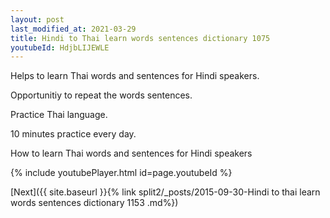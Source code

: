 ```yaml
---
layout: post
last_modified_at: 2021-03-29
title: Hindi to Thai learn words sentences dictionary 1075 
youtubeId: HdjbLIJEWLE
---
```

 
 
Helps to learn Thai words and sentences for Hindi speakers.

Opportunitiy to repeat the words sentences. 

Practice Thai language. 
 
10 minutes practice every day. 
 
How to learn Thai words and sentences for Hindi speakers 
 
{% include youtubePlayer.html id=page.youtubeId %}
 
 
[Next]({{ site.baseurl }}{% link  split2/_posts/2015-09-30-Hindi to thai learn words sentences dictionary 1153 .md%})
 
